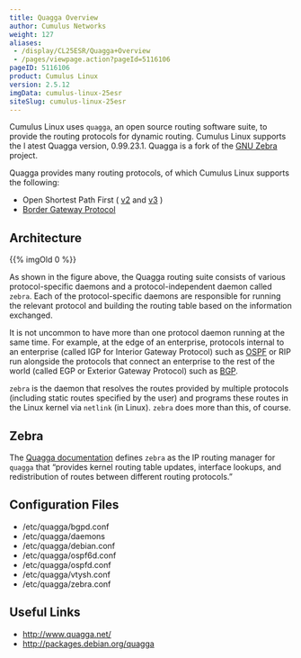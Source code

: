```yaml
---
title: Quagga Overview
author: Cumulus Networks
weight: 127
aliases:
 - /display/CL25ESR/Quagga+Overview
 - /pages/viewpage.action?pageId=5116106
pageID: 5116106
product: Cumulus Linux
version: 2.5.12
imgData: cumulus-linux-25esr
siteSlug: cumulus-linux-25esr
---
```

Cumulus Linux uses `quagga`, an open source routing software suite, to
provide the routing protocols for dynamic routing. Cumulus Linux
supports the l atest Quagga version, 0.99.23.1. Quagga is a fork of the
[GNU Zebra](http://www.gnu.org/software/zebra/) project.

Quagga provides many routing protocols, of which Cumulus Linux supports
the following:

  - Open Shortest Path First (
    [v2](/version/cumulus-linux-25esr/Layer-3-Features/Open-Shortest-Path-First-OSPF---Protocol)
    and
    [v3](/version/cumulus-linux-25esr/Layer-3-Features/Open-Shortest-Path-First-v3-OSPFv3---Protocol)
    )
  - [Border Gateway
    Protocol](/version/cumulus-linux-25esr/Layer-3-Features/Configuring-Border-Gateway-Protocol-BGP)

## Architecture

{{% imgOld 0 %}}

As shown in the figure above, the Quagga routing suite consists of
various protocol-specific daemons and a protocol-independent daemon
called `zebra`. Each of the protocol-specific daemons are responsible
for running the relevant protocol and building the routing table based
on the information exchanged.

It is not uncommon to have more than one protocol daemon running at the
same time. For example, at the edge of an enterprise, protocols internal
to an enterprise (called IGP for Interior Gateway Protocol) such as
[OSPF](/version/cumulus-linux-25esr/Layer-3-Features/Open-Shortest-Path-First-OSPF---Protocol)
or RIP run alongside the protocols that connect an enterprise to the
rest of the world (called EGP or Exterior Gateway Protocol) such as
[BGP](/version/cumulus-linux-25esr/Layer-3-Features/Configuring-Border-Gateway-Protocol-BGP).

`zebra` is the daemon that resolves the routes provided by multiple
protocols (including static routes specified by the user) and programs
these routes in the Linux kernel via `netlink` (in Linux). `zebra` does
more than this, of course.

## Zebra

The [Quagga documentation](http://www.nongnu.org/quagga/docs/docs-info.html#Zebra)
defines `zebra` as the IP routing manager for `quagga` that “provides
kernel routing table updates, interface lookups, and redistribution of
routes between different routing protocols.”

## Configuration Files

  - /etc/quagga/bgpd.conf
  - /etc/quagga/daemons
  - /etc/quagga/debian.conf
  - /etc/quagga/ospf6d.conf
  - /etc/quagga/ospfd.conf
  - /etc/quagga/vtysh.conf
  - /etc/quagga/zebra.conf

## Useful Links

  - <http://www.quagga.net/>
  - <http://packages.debian.org/quagga>
